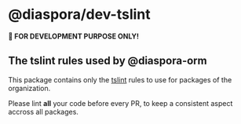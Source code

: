 @diaspora/dev-tslint
===

**🔨 FOR DEVELOPMENT PURPOSE ONLY!**

The tslint rules used by @diaspora-orm
---

This package contains only the [tslint](https://palantir.github.io/tslint/) rules to use for packages of the organization.

Please lint **all** your code before every PR, to keep a consistent aspect accross all packages.

